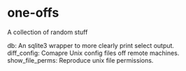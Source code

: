 one-offs  
========  
  
A collection of random stuff  
  
db: An sqlite3 wrapper to more clearly print select output.  
diff_config: Comapre Unix config files off remote machines.  
show_file_perms: Reproduce unix file permissions.  
